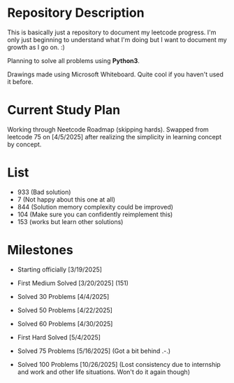 # Repository Description
This is basically just a repository to document my leetcode progress. I'm only just beginning to understand what I'm doing but I want to document my growth as I go on. :)

Planning to solve all problems using **Python3**.

Drawings made using Microsoft Whiteboard. Quite cool if you haven't used it before.

# Current Study Plan
Working through Neetcode Roadmap (skipping hards). Swapped from leetcode 75 on [4/5/2025] after realizing the simplicity in learning concept by concept.

# List
- 933 (Bad solution)
- 7 (Not happy about this one at all)
- 844 (Solution memory complexity could be improved)
- 104 (Make sure you can confidently reimplement this)
- 153 (works but learn other solutions)

# Milestones

- Starting officially [3/19/2025]

- First Medium Solved [3/20/2025] (151)

- Solved 30 Problems [4/4/2025]

- Solved 50 Problems [4/22/2025]

- Solved 60 Problems [4/30/2025]

- First Hard Solved [5/4/2025]

- Solved 75 Problems [5/16/2025] (Got a bit behind .-.)

- Solved 100 Problems [10/26/2025] (Lost consistency due to internship and work and other life situations. Won't do it again though)
